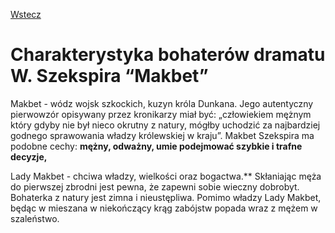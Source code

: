 [Wstecz](../polski.md)

# Charakterystyka bohaterów dramatu W. Szekspira “Makbet”

Makbet - wódz wojsk szkockich, kuzyn króla Dunkana. Jego autentyczny pierwowzór opisywany przez kronikarzy miał być: „człowiekiem mężnym który gdyby nie był nieco okrutny z natury, mógłby uchodzić za najbardziej godnego sprawowania władzy królewskiej w kraju”. Makbet Szekspira ma podobne cechy:  **mężny, odważny, umie podejmować szybkie i trafne decyzje,**

Lady Makbet - chciwa władzy, wielkości oraz bogactwa.** Skłaniając męża do pierwszej zbrodni jest pewna, że zapewni sobie wieczny dobrobyt. Bohaterka z natury jest zimna i nieustępliwa. Pomimo władzy Lady Makbet, będąc w mieszana w niekończący krąg zabójstw popada wraz z mężem w szaleństwo.